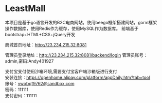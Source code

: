 # LeastMall

本项目是基于go语言开发的B2C电商网站，使用beego框架搭建网站，gorm框架操作数据库，使用Redis作为缓存，使用MySQL作为数据库。
前端基于bootstrap+HTML+CSS+jQuery开发

商城首页地址：http://23.234.215.32:8081

管理员登录地址：http://23.234.215.32:8081/backend/login
管理员账号：admin,密码:Andy401927

支付宝支付使用沙箱环境,需要支付宝客户端沙箱版进行支付  
安装连接：https://openhome.alipay.com/platform/appDaily.htm?tab=tool  
账号：vwobqf9762@sandbox.com  
密码：111111  
支付密码：111111
